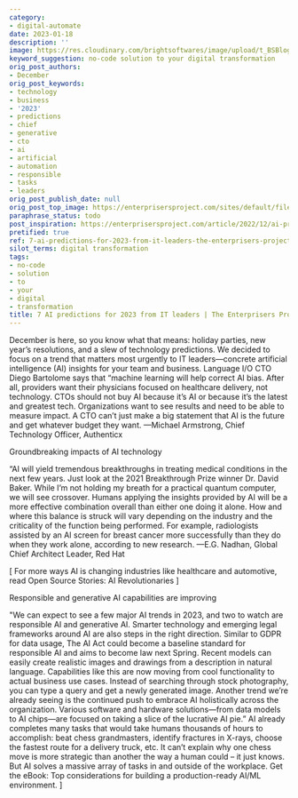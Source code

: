 ```yaml
---
category:
- digital-automate
date: 2023-01-18
description: ''
image: https://res.cloudinary.com/brightsoftwares/image/upload/t_BSBlogImage/v1/brightsoftwares.com.blog/wNsHBf_bTBo
keyword_suggestion: no-code solution to your digital transformation
orig_post_authors:
- December
orig_post_keywords:
- technology
- business
- '2023'
- predictions
- chief
- generative
- cto
- ai
- artificial
- automation
- responsible
- tasks
- leaders
orig_post_publish_date: null
orig_post_top_image: https://enterprisersproject.com/sites/default/files/styles/google_discover/public/cio_kubernetes_trends_2020.png?itok=g1Q12R02
paraphrase_status: todo
post_inspiration: https://enterprisersproject.com/article/2022/12/ai-predictions-2023
pretified: true
ref: 7-ai-predictions-for-2023-from-it-leaders-the-enterprisers-project
silot_terms: digital transformation
tags:
- no-code
- solution
- to
- your
- digital
- transformation
title: 7 AI predictions for 2023 from IT leaders | The Enterprisers Project
---
```


December is here, so you know what that means: holiday parties, new year’s resolutions, and a slew of technology predictions. We decided to focus on a trend that matters most urgently to IT leaders—concrete artificial intelligence (AI) insights for your team and business. Language I/O CTO Diego Bartolome says that “machine learning will help correct AI bias. After all, providers want their physicians focused on healthcare delivery, not technology. CTOs should not buy AI because it’s AI or because it’s the latest and greatest tech. Organizations want to see results and need to be able to measure impact. A CTO can’t just make a big statement that AI is the future and get whatever budget they want. —Michael Armstrong, Chief Technology Officer, Authenticx

Groundbreaking impacts of AI technology

“AI will yield tremendous breakthroughs in treating medical conditions in the next few years. Just look at the 2021 Breakthrough Prize winner Dr. David Baker. While I’m not holding my breath for a practical quantum computer, we will see crossover. Humans applying the insights provided by AI will be a more effective combination overall than either one doing it alone. How and where this balance is struck will vary depending on the industry and the criticality of the function being performed. For example, radiologists assisted by an AI screen for breast cancer more successfully than they do when they work alone, according to new research. —E.G. Nadhan, Global Chief Architect Leader, Red Hat

[ For more ways AI is changing industries like healthcare and automotive, read Open Source Stories: AI Revolutionaries ]

Responsible and generative AI capabilities are improving

"We can expect to see a few major AI trends in 2023, and two to watch are responsible AI and generative AI. Smarter technology and emerging legal frameworks around AI are also steps in the right direction. Similar to GDPR for data usage, The AI Act could become a baseline standard for responsible AI and aims to become law next Spring. Recent models can easily create realistic images and drawings from a description in natural language. Capabilities like this are now moving from cool functionality to actual business use cases. Instead of searching through stock photography, you can type a query and get a newly generated image. Another trend we’re already seeing is the continued push to embrace AI holistically across the organization. Various software and hardware solutions—from data models to AI chips—are focused on taking a slice of the lucrative AI pie.” AI already completes many tasks that would take humans thousands of hours to accomplish: beat chess grandmasters, identify fractures in X-rays, choose the fastest route for a delivery truck, etc. It can’t explain why one chess move is more strategic than another the way a human could – it just knows. But AI solves a massive array of tasks in and outside of the workplace. Get the eBook: Top considerations for building a production-ready AI/ML environment. ]